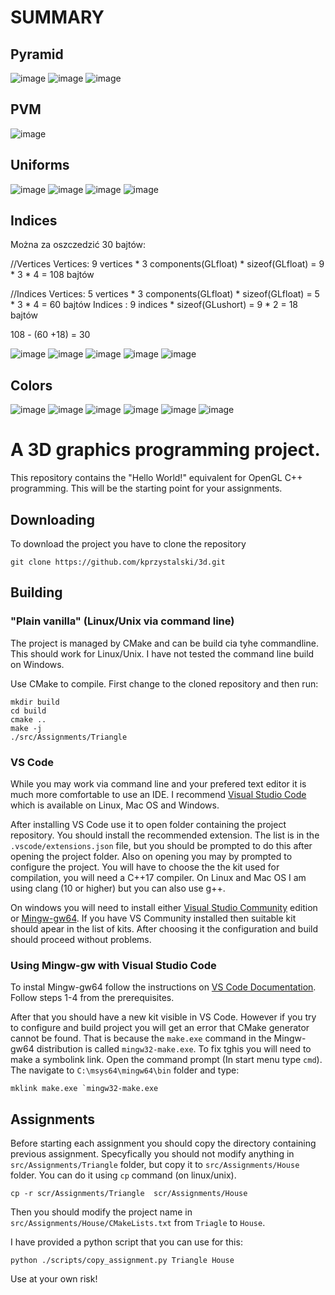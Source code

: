 # SUMMARY
Pyramid
------------------------------------------------------------------------------------------------------------------
![image](https://github.com/Spinny149/ProgramowanieGrafiki3D/assets/91791583/fa130202-d43e-45f7-b978-1899cd43af90)
![image](https://github.com/Spinny149/ProgramowanieGrafiki3D/assets/91791583/27171306-aad2-4ae2-b610-1604bf47d671)
![image](https://github.com/Spinny149/ProgramowanieGrafiki3D/assets/91791583/4232d3f1-4d64-4df0-80d5-8adcf42f1f22)



PVM
------------------------------------------------------------------------------------------------------------------
![image](https://github.com/Spinny149/ProgramowanieGrafiki3D/assets/91791583/5d6b989c-6790-477d-bcfd-cea749ccee2d)


Uniforms
------------------------------------------------------------------------------------------------------------------

![image](https://github.com/Spinny149/ProgramowanieGrafiki3D/assets/91791583/e838abe6-7377-4372-8ba8-2931704576e5)
![image](https://github.com/Spinny149/ProgramowanieGrafiki3D/assets/91791583/98bd61cd-c323-48ca-b85e-863e068464c2)
![image](https://github.com/Spinny149/ProgramowanieGrafiki3D/assets/91791583/cc270750-6b5f-4040-8e4e-bc937de6b510)
![image](https://github.com/Spinny149/ProgramowanieGrafiki3D/assets/91791583/3645e38b-8560-4dac-9ec9-b5e2089e2375)


Indices
------------------------------------------------------------------------------------------------------------------
Można za oszczedzić 30 bajtów:

//Vertices
Vertices: 9 vertices * 3 components(GLfloat) * sizeof(GLfloat) = 9 * 3 * 4 = 108 bajtów

//Indices
Vertices: 5 vertices * 3 components(GLfloat) * sizeof(GLfloat) = 5 * 3 * 4 = 60 bajtów
Indices : 9 indices * sizeof(GLushort) = 9 * 2 = 18 bajtów

108 - (60 +18) = 30

![image](https://github.com/Spinny149/ProgramowanieGrafiki3D/assets/91791583/0d586a0b-27ac-4638-95c9-31fc3a061599)
![image](https://github.com/Spinny149/ProgramowanieGrafiki3D/assets/91791583/3e6e5000-eb64-44a6-bfda-6ca49a724607)
![image](https://github.com/Spinny149/ProgramowanieGrafiki3D/assets/91791583/f099ac73-5e8a-4db1-908a-86078b72bd3c)
![image](https://github.com/Spinny149/ProgramowanieGrafiki3D/assets/91791583/6dbb230f-12f7-45ea-ac22-003de715d942)
![image](https://github.com/Spinny149/ProgramowanieGrafiki3D/assets/91791583/92636d13-b549-4f48-94e7-435e7876c451)


Colors
------------------------------------------------------------------------------------------------------------------
![image](https://github.com/Spinny149/ProgramowanieGrafiki3D/assets/91791583/266b624b-1063-4e75-9aa1-a32c3f0d54f5)
![image](https://github.com/Spinny149/ProgramowanieGrafiki3D/assets/91791583/f101b852-b6c3-4220-ae29-4973e0523ad4)
![image](https://github.com/Spinny149/ProgramowanieGrafiki3D/assets/91791583/178048c9-5148-4aaa-a4d9-ac833ef74287)
![image](https://github.com/Spinny149/ProgramowanieGrafiki3D/assets/91791583/10d987d0-3bf6-4445-94c0-70e6dedc2993)
![image](https://github.com/Spinny149/ProgramowanieGrafiki3D/assets/91791583/ea07f8b8-c2bf-4ffe-a996-802a6da04911)
![image](https://github.com/Spinny149/ProgramowanieGrafiki3D/assets/91791583/2429ea15-0f6a-4b3f-84b4-d73979d5c6b7)



# A 3D graphics programming project.

This repository contains the "Hello World!" equivalent for OpenGL C++ programming.  This will be the starting point for your assignments. 

## Downloading 

To download the project you have to clone the repository
```shell
git clone https://github.com/kprzystalski/3d.git
```

## Building 

### "Plain vanilla" (Linux/Unix via command line)

The project is managed by CMake and can be build cia tyhe commandline. This should work for Linux/Unix. I have not tested the command line build on Windows.  

Use CMake to compile. First change to the cloned repository and then run:

```shell
mkdir build
cd build
cmake ..
make -j 
./src/Assignments/Triangle
```
### VS Code 

While you may work via command line and your prefered text editor it is much more comfortable to use an IDE. I recommend [Visual Studio Code](https://code.visualstudio.com/) which is available on Linux, Mac OS and Windows.   

After installing VS Code use it to open folder containing the  project repository. You should install the  recommended extension. The list is in the `.vscode/extensions.json` file, but you should be prompted to do this after opening the project folder. Also on opening you may by prompted to configure the project. You will have to choose the the kit used for compilation, you will need a C++17 compiler. On Linux and Mac OS I am using clang (10 or higher) but you can also use g++. 


On windows you will need to install either [Visual Studio Community](https://visualstudio.microsoft.com/pl/vs/community/) edition or [Mingw-gw64](https://www.mingw-w64.org/). If you have VS Community installed then suitable kit should apear in the list of kits. After choosing it the configuration and build should proceed without problems. 

### Using Mingw-gw with Visual Studio Code

To instal Mingw-gw64 follow the  instructions on [VS Code Documentation](https://code.visualstudio.com/docs/cpp/config-mingw). Follow steps 1-4 from the prerequisites. 

After that  you should have a new kit visible in VS Code. However if you try to configure and build project you will get an error that CMake generator cannot be found. That is because the `make.exe` command in the Mingw-gw64 distribution is called `mingw32-make.exe`. To fix tghis you will need to make a symbolink link. Open the command prompt (In start menu type `cmd`). The navigate to `C:\msys64\mingw64\bin` folder and type:
```
mklink make.exe `mingw32-make.exe
```
 
## Assignments

Before starting each assignment you should copy the directory containing previous assignment. Specyfically you should not modify anything in `src/Assignments/Triangle` folder, but copy it to `src/Assignments/House`  folder. You can do it using `cp` command (on linux/unix). 
```shell
cp -r scr/Assignments/Triangle  scr/Assignments/House
```
Then you should modify the project name in `src/Assignments/House/CMakeLists.txt` from `Triagle` to `House`. 

I have provided a python script  that you can use for this:
```
python ./scripts/copy_assignment.py Triangle House
```
Use at your own risk!
